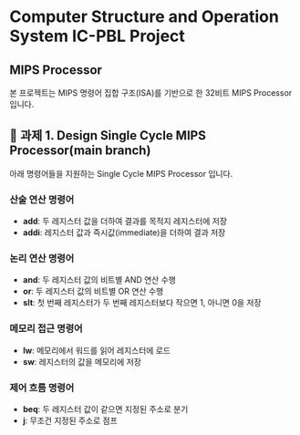 # Computer Structure and Operation System IC-PBL Project

## MIPS Processor

본 프로젝트는 MIPS 명령어 집합 구조(ISA)를 기반으로 한 32비트 MIPS Processor 입니다. 

## 🔧 과제 1. Design Single Cycle MIPS Processor(main branch)

아래 명령어들을 지원하는 Single Cycle MIPS Processor 입니다.

### 산술 연산 명령어

- **add**: 두 레지스터 값을 더하여 결과를 목적지 레지스터에 저장
- **addi**: 레지스터 값과 즉시값(immediate)을 더하여 결과 저장

### 논리 연산 명령어

- **and**: 두 레지스터 값의 비트별 AND 연산 수행
- **or**: 두 레지스터 값의 비트별 OR 연산 수행
- **slt**: 첫 번째 레지스터가 두 번째 레지스터보다 작으면 1, 아니면 0을 저장

### 메모리 접근 명령어

- **lw**: 메모리에서 워드를 읽어 레지스터에 로드
- **sw**: 레지스터의 값을 메모리에 저장

### 제어 흐름 명령어

- **beq**: 두 레지스터 값이 같으면 지정된 주소로 분기
- **j**: 무조건 지정된 주소로 점프
